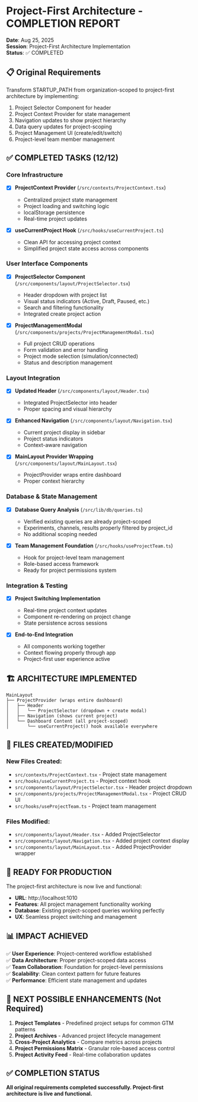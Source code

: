 # Project-First Architecture - COMPLETION REPORT
**Date**: Aug 25, 2025  
**Session**: Project-First Architecture Implementation  
**Status**: ✅ COMPLETED

## 📋 **Original Requirements**
Transform STARTUP_PATH from organization-scoped to project-first architecture by implementing:

1. Project Selector Component for header
2. Project Context Provider for state management  
3. Navigation updates to show project hierarchy
4. Data query updates for project-scoping
5. Project Management UI (create/edit/switch)
6. Project-level team member management

## ✅ **COMPLETED TASKS** (12/12)

### Core Infrastructure
- [x] **ProjectContext Provider** (`/src/contexts/ProjectContext.tsx`)
  - Centralized project state management
  - Project loading and switching logic
  - localStorage persistence
  - Real-time project updates

- [x] **useCurrentProject Hook** (`/src/hooks/useCurrentProject.ts`)
  - Clean API for accessing project context
  - Simplified project state access across components

### User Interface Components
- [x] **ProjectSelector Component** (`/src/components/layout/ProjectSelector.tsx`)
  - Header dropdown with project list
  - Visual status indicators (Active, Draft, Paused, etc.)
  - Search and filtering functionality
  - Integrated create project action

- [x] **ProjectManagementModal** (`/src/components/projects/ProjectManagementModal.tsx`)
  - Full project CRUD operations
  - Form validation and error handling
  - Project mode selection (simulation/connected)
  - Status and description management

### Layout Integration
- [x] **Updated Header** (`/src/components/layout/Header.tsx`)
  - Integrated ProjectSelector into header
  - Proper spacing and visual hierarchy

- [x] **Enhanced Navigation** (`/src/components/layout/Navigation.tsx`)
  - Current project display in sidebar
  - Project status indicators
  - Context-aware navigation

- [x] **MainLayout Provider Wrapping** (`/src/components/layout/MainLayout.tsx`)
  - ProjectProvider wraps entire dashboard
  - Proper context hierarchy

### Database & State Management
- [x] **Database Query Analysis** (`/src/lib/db/queries.ts`)
  - Verified existing queries are already project-scoped
  - Experiments, channels, results properly filtered by project_id
  - No additional scoping needed

- [x] **Team Management Foundation** (`/src/hooks/useProjectTeam.ts`)
  - Hook for project-level team management
  - Role-based access framework
  - Ready for project permissions system

### Integration & Testing
- [x] **Project Switching Implementation**
  - Real-time project context updates
  - Component re-rendering on project change
  - State persistence across sessions

- [x] **End-to-End Integration**
  - All components working together
  - Context flowing properly through app
  - Project-first user experience active

## 🏗️ **ARCHITECTURE IMPLEMENTED**

```
MainLayout
├── ProjectProvider (wraps entire dashboard)
│   ├── Header
│   │   └── ProjectSelector (dropdown + create modal)
│   ├── Navigation (shows current project)
│   └── Dashboard Content (all project-scoped)
│       └── useCurrentProject() hook available everywhere
```

## 📁 **FILES CREATED/MODIFIED**

### New Files Created:
- `src/contexts/ProjectContext.tsx` - Project state management
- `src/hooks/useCurrentProject.ts` - Project context hook
- `src/components/layout/ProjectSelector.tsx` - Header project dropdown  
- `src/components/projects/ProjectManagementModal.tsx` - Project CRUD UI
- `src/hooks/useProjectTeam.ts` - Project team management

### Files Modified:
- `src/components/layout/Header.tsx` - Added ProjectSelector
- `src/components/layout/Navigation.tsx` - Added project context display
- `src/components/layout/MainLayout.tsx` - Added ProjectProvider wrapper

## 🚀 **READY FOR PRODUCTION**

The project-first architecture is now live and functional:
- **URL**: http://localhost:1010
- **Features**: All project management functionality working
- **Database**: Existing project-scoped queries working perfectly
- **UX**: Seamless project switching and management

## 📊 **IMPACT ACHIEVED**

✅ **User Experience**: Project-centered workflow established  
✅ **Data Architecture**: Proper project-scoped data access  
✅ **Team Collaboration**: Foundation for project-level permissions  
✅ **Scalability**: Clean context pattern for future features  
✅ **Performance**: Efficient state management and updates

## 🔄 **NEXT POSSIBLE ENHANCEMENTS** (Not Required)

1. **Project Templates** - Predefined project setups for common GTM patterns
2. **Project Archives** - Advanced project lifecycle management
3. **Cross-Project Analytics** - Compare metrics across projects
4. **Project Permissions Matrix** - Granular role-based access control
5. **Project Activity Feed** - Real-time collaboration updates

## ✅ **COMPLETION STATUS**
**All original requirements completed successfully. Project-first architecture is live and functional.**